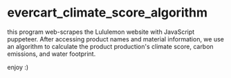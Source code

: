 # evercart_climate_score_algorithm
this program web-scrapes the Lululemon website with JavaScript puppeteer. After accessing product names and material information, we use an algorithm to calculate the product production's climate score, carbon emissions, and water footprint. 

enjoy :) 
